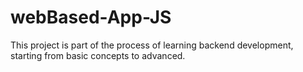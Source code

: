 # webBased-App-JS
This project is part of the process of learning backend development, starting from basic concepts to advanced.
